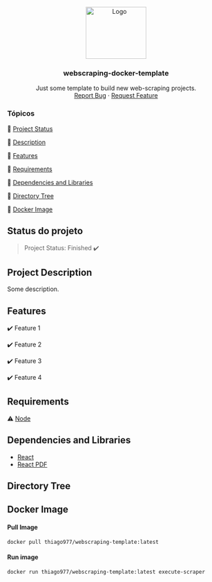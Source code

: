 <!-- PROJECT LOGO -->
<br />
<div align="center">
    <img src="https://user-images.githubusercontent.com/11250089/211172298-2d4f9f64-d428-450b-822e-858ddf29a0a2.png" alt="Logo" width="140" height="120">

  <h3 align="center">webscraping-docker-template </h3>

  <p align="center">
    Just some template to build new web-scraping projects.
    <br />
    <a href="https://github.com/thiagosilva977/webscraping-docker-template/issues">Report Bug</a>
    ·
    <a href="https://github.com/thiagosilva977/webscraping-docker-template/pulls">Request Feature</a>
  </p>
</div>




### Tópicos 

:small_blue_diamond: [Project Status](#status-do-projeto)

:small_blue_diamond: [Description](#project-description)

:small_blue_diamond: [Features](#features)

:small_blue_diamond: [Requirements](#requirements)

:small_blue_diamond: [Dependencies and Libraries](#dependencies-and-libraries)

:small_blue_diamond: [Directory Tree](#directory-tree)

:small_blue_diamond: [Docker Image](#docker-image)


## Status do projeto

<!-- PROJECT STATUS -->

> Project Status: Finished :heavy_check_mark: 

## Project Description

<p align="justify">
  Some description.
</p>

## Features

:heavy_check_mark: Feature 1  

:heavy_check_mark: Feature 2  

:heavy_check_mark: Feature 3  

:heavy_check_mark: Feature 4  


## Requirements

:warning: [Node](https://nodejs.org/en/download/)


## Dependencies and Libraries

- [React](https://pt-br.reactjs.org/docs/create-a-new-react-app.html)
- [React PDF](https://react-pdf.org/)



## Directory Tree




## Docker Image
#### Pull Image
`docker pull thiago977/webscraping-template:latest`
#### Run image
`docker run thiago977/webscraping-template:latest execute-scraper`



